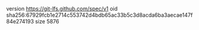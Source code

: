 version https://git-lfs.github.com/spec/v1
oid sha256:67929fcb1e2714c553742d4bdb65ac33b5c3d8acda6ba3aecae147f84e274193
size 5876

